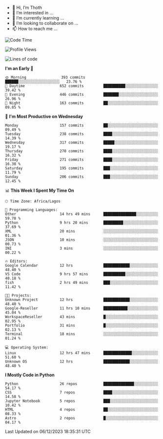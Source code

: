 <!---
thoth2357/thoth2357 is a ✨ special ✨ repository because its `README.md` (this file) appears on your GitHub profile.
You can click the Preview link to take a look at your changes.
--->

- 👋 Hi, I’m Thoth
- 👀 I’m interested in ...
- 🌱 I’m currently learning ...
- 💞️ I’m looking to collaborate on ...
- 📫 How to reach me ...




<!--START_SECTION:waka-->
![Code Time](http://img.shields.io/badge/Code%20Time-2%2C528%20hrs%2042%20mins-blue)

![Profile Views](http://img.shields.io/badge/Profile%20Views-0-blue)

![Lines of code](https://img.shields.io/badge/From%20Hello%20World%20I%27ve%20Written-30.2%20million%20lines%20of%20code-blue)

**I'm an Early 🐤** 

```text
🌞 Morning                393 commits         ██████░░░░░░░░░░░░░░░░░░░   23.76 % 
🌆 Daytime                652 commits         ██████████░░░░░░░░░░░░░░░   39.42 % 
🌃 Evening                446 commits         ███████░░░░░░░░░░░░░░░░░░   26.96 % 
🌙 Night                  163 commits         ██░░░░░░░░░░░░░░░░░░░░░░░   09.85 % 
```
📅 **I'm Most Productive on Wednesday** 

```text
Monday                   157 commits         ██░░░░░░░░░░░░░░░░░░░░░░░   09.49 % 
Tuesday                  238 commits         ████░░░░░░░░░░░░░░░░░░░░░   14.39 % 
Wednesday                317 commits         █████░░░░░░░░░░░░░░░░░░░░   19.17 % 
Thursday                 270 commits         ████░░░░░░░░░░░░░░░░░░░░░   16.32 % 
Friday                   271 commits         ████░░░░░░░░░░░░░░░░░░░░░   16.38 % 
Saturday                 195 commits         ███░░░░░░░░░░░░░░░░░░░░░░   11.79 % 
Sunday                   206 commits         ███░░░░░░░░░░░░░░░░░░░░░░   12.45 % 
```


📊 **This Week I Spent My Time On** 

```text
🕑︎ Time Zone: Africa/Lagos

💬 Programming Languages: 
Other                    14 hrs 49 mins      ███████████████░░░░░░░░░░   59.78 % 
Python                   9 hrs 20 mins       █████████░░░░░░░░░░░░░░░░   37.69 % 
XML                      20 mins             ░░░░░░░░░░░░░░░░░░░░░░░░░   01.36 % 
JSON                     10 mins             ░░░░░░░░░░░░░░░░░░░░░░░░░   00.73 % 
INI                      3 mins              ░░░░░░░░░░░░░░░░░░░░░░░░░   00.22 % 

🔥 Editors: 
Google Calendar          12 hrs              ████████████░░░░░░░░░░░░░   48.40 % 
VS Code                  9 hrs 57 mins       ██████████░░░░░░░░░░░░░░░   40.18 % 
fish                     2 hrs 49 mins       ███░░░░░░░░░░░░░░░░░░░░░░   11.42 % 

🐱‍💻 Projects: 
Unknown Project          12 hrs              ████████████░░░░░░░░░░░░░   48.40 % 
Google-Reseller          11 hrs 10 mins      ███████████░░░░░░░░░░░░░░   45.04 % 
WorkspaceReseller        43 mins             █░░░░░░░░░░░░░░░░░░░░░░░░   02.95 % 
Portfolio                31 mins             █░░░░░░░░░░░░░░░░░░░░░░░░   02.13 % 
Terminal                 18 mins             ░░░░░░░░░░░░░░░░░░░░░░░░░   01.24 % 

💻 Operating System: 
Linux                    12 hrs 47 mins      █████████████░░░░░░░░░░░░   51.60 % 
Unknown OS               12 hrs              ████████████░░░░░░░░░░░░░   48.40 % 
```

**I Mostly Code in Python** 

```text
Python                   26 repos            ██████████████░░░░░░░░░░░   54.17 % 
CSS                      7 repos             ████░░░░░░░░░░░░░░░░░░░░░   14.58 % 
Jupyter Notebook         5 repos             ███░░░░░░░░░░░░░░░░░░░░░░   10.42 % 
HTML                     4 repos             ██░░░░░░░░░░░░░░░░░░░░░░░   08.33 % 
Astro                    2 repos             █░░░░░░░░░░░░░░░░░░░░░░░░   04.17 % 
```




 Last Updated on 06/12/2023 18:35:31 UTC
<!--END_SECTION:waka-->
<!--![](http://github-profile-summary-cards.vercel.app/api/cards/profile-details?username=thoth2357&theme=2077)

![](http://github-profile-summary-cards.vercel.app/api/cards/stats?username=thoth2357&theme=2077)![](http://github-profile-summary-cards.vercel.app/api/cards/productive-time?username=thoth2357&theme=2077&utcOffset=8) -->
